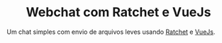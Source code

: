 <h1 align='center'>Webchat com Ratchet e VueJs</h1>
<p>
    Um chat simples com envio de arquivos leves usando <a href="http://socketo.me/">Ratchet</a> e <a href="https://vuejs.org/">VueJs</a>.    
</p>